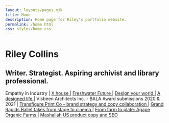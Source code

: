```yaml
---
layout: layouts/pages.njk
title: Home
description: Home page for Riley's portfolio website.
permalink: /home.html
css: styles/home.css
---
```




<body>
    <h1 class="home-h1">Riley Collins</h1>
    <h2 class="home-h2">Writer. Strategist. Aspiring archivist and library professional.</h2>
    <p class="work"
        <a href="https://greatlakesbydesign.com/2021/05/19/empathy-in-industry/">Empathy in Industry |</a> 
        <a href="https://greatlakesbydesign.com/2021/09/02/x-house/">X house |</a>
        <a href="https://greatlakesbydesign.com/2021/09/27/freshwater-future/">Freshwater Future |</a>
        <a href="https://greatlakesbydesign.com/2021/08/18/design-your-world/">Design your world |</a>
        <a href="https://greatlakesbydesign.com/2021/03/09/a-designed-life/">A designed life |</a>
        Visbeen Architects Inc. - BALA Award submissions 2020 & 2021 |
        <a href="https://transfigureprintco.com/">Transfigure Print Co - brand strategy and copy collaboration |</a>
        <a href="https://solacemaggr.com/2021/04/27/grand-rapids-ballet-takes-from-stage-to-cinema/">Grand Rapids Ballet takes from stage to cinema |</a>
        <a href="https://solacemaggr.com/2021/03/26/from-farm-to-plate-agape-organic-farms/">From farm to plate: Agape Organic Farms |</a>
        <a href="https://www.mashallah.us/">Mashallah US product copy and SEO</a>
    </p>
</body>